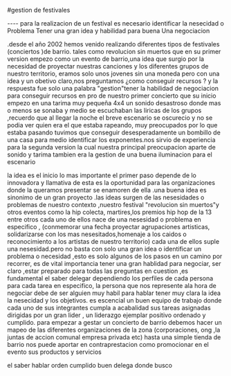 #gestion de festivales



 ---- para la realizacion  de un  festival es necesario identificar la nesecidad o Problema Tener una gran  idea y habilidad para  buena Una negociacion
 

.desde el año 2002 hemos venido realizando diferentes tipos de festivales (conciertos )de barrio. tales como revolucion sin muertos que en su primer version empezo como un evento de barrio,una idea que surgio por la necesidad de proyectar nuestras canciones y los diferentes grupos
de nuestro territorio, eramos solo unos jovenes sin una moneda pero con una idea y un obetivo claro,nos preguntamos ¿como conseguir recursos ? y la respuesta fue solo una palabra "gestion"tener la habilidad de negociacion para conseguir recursos en pro de nuestro primer concierto que su inicio
empezo en una tarima muy pequeña 4x4
un sonido desastroso donde mas o menos se sonaba y medio se escuchaban las liricas de los grupos ,recuerdo que al llegar la noche el breve escenario se oscurecio y no se podia ver quien era el que estaba rapeando, muy preocupados por  lo que estaba pasando tuvimos que conseguir desesperadamente  un bombillo de una casa para medio identificar los exponentes.nos sirvio de experiencia para la  segunda version la cual nuestra principal preocupacion aparte de sonido y tarima tambien era la gestion de una buena iluminacion para el escenario

la idea es el inicio lo mas importante el primer paso depende de lo  innovadora y  llamativa de esta es la oportunidad para las organizaciones donde la queramos presentar se enamoren de ella .una buena idea es sinonimo de un gran proyecto .las ideas surgen de las nesesidades  o problemas de nuestro contexto ,nuestro festival "revolucion sin muertos"y otros eventos como la hip colecta, martires,los premios hip hop de la 13 entre otros cada uno de ellos
 nace de una nesesidad o problema en especifico , (conmemorar una fecha
proyectar agrupaciones artisticas, solidarizarse con los mas nesesitados,homenaje a los caidos o reconocimiento a los artistas de nuestro territorio) cada una de ellos suple una nesesidad.pero no basta con solo una gran idea o identificar un problema o necesidad ,esto es solo algunos de los pasos en un camino por recorrer, es de vital importancia  tener una gran hablidad para negociar, ser claro ,estar preparado para todas las preguntas en cuestion ,es fundamental  el saber delegar dependiendo los perfiles de cada persona para cada tarea en especifico, la persona que nos represente ala hora de negociar debe de ser alguien muy habil para hablar tener muy clara la idea la nesecidad y los objetivos. es escencial un buen equipo de trabajo donde cada uno de sus integrantes cumpla a acabalidad sus tareas asignadas dirigidas por un gran lider , un liderazgo ejemplar positivo ordenado y cumplido.
para empezar a gestar un concierto de barrio debemos hacer un mapeo de las diferentes organizaciones de la zona (corporaciones, ong ,la juntas de accion comunal empresa privada etc) hasta una simple tienda de barrio nos puede aportar en contraprestacion como promocionar en el evento sus productos y servicios 







el saber  hablar
orden
cumplido
buen delega
donde busco 
